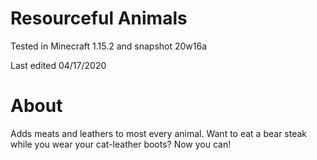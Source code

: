 # Resourceful Animals

Tested in Minecraft 1.15.2 and snapshot 20w16a

Last edited 04/17/2020

# About

Adds meats and leathers to most every animal. Want to eat a bear steak while you wear your cat-leather boots?  Now you can!
